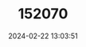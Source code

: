 ---
title: "152070"
category: "Opuntia pilifera"
draft: false
date: 2024-02-22 13:03:51
languages:
  Spanish; Castilian: ["Nopal Crinado"]
---